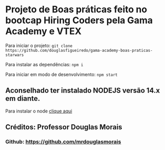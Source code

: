 # Projeto de Boas práticas feito no bootcap Hiring Coders pela Gama Academy e VTEX

Para iniciar o projeto:
`git clone https://github.com/douglasfigueiredo/gama-academy-boas-praticas-starwars`

Para instalar as dependências:
`npm i`

Para iniciar em modo de desenvolvimento:
`npm start`

## Aconselhado ter instalado NODEJS versão 14.x em diante.

Para instalar o node [clique aqui](https://nodejs.org/en/)

## Créditos: Professor Douglas Morais
### Github: https://github.com/mrdouglasmorais

